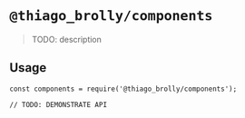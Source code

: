 # `@thiago_brolly/components`

> TODO: description

## Usage

```
const components = require('@thiago_brolly/components');

// TODO: DEMONSTRATE API
```
